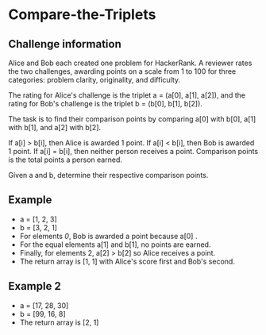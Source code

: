 # Compare-the-Triplets

## Challenge information

Alice and Bob each created one problem for HackerRank. A reviewer rates the two challenges, awarding points on a scale from 1 to 100 for three categories: problem clarity, originality, and difficulty.

The rating for Alice's challenge is the triplet a = (a[0], a[1], a[2]), and the rating for Bob's challenge is the triplet b = (b[0], b[1], b[2]).

The task is to find their comparison points by comparing a[0] with b[0], a[1] with b[1], and a[2] with b[2].

If a[i] > b[i], then Alice is awarded 1 point.
If a[i] < b[i], then Bob is awarded 1 point.
If a[i] = b[i], then neither person receives a point.
Comparison points is the total points a person earned.

Given a and b, determine their respective comparison points.

## Example

- a = [1, 2, 3]
- b = [3, 2, 1]
- For elements *0*, Bob is awarded a point because a[0] .
- For the equal elements a[1] and b[1], no points are earned.
- Finally, for elements 2, a[2] > b[2] so Alice receives a point.
- The return array is [1, 1] with Alice's score first and Bob's second.


## Example 2
- a = [17, 28, 30]
- b = [99, 16, 8]
- The return array is [2, 1]
